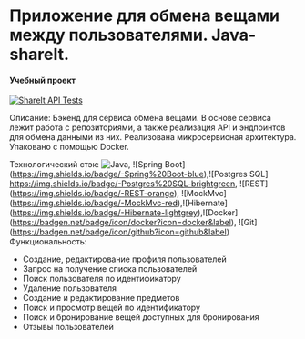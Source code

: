 # Приложение для обмена вещами между пользователями. Java-shareIt.
#### Учебный проект
[![ShareIt API Tests](https://github.com/Gidrosliv/java-shareit/actions/workflows/api-tests.yml/badge.svg)](https://github.com/Gidrosliv/java-shareit/actions/workflows/api-tests.yml)
    
            
Описание:
Бэкенд для сервиса обмена вещами. В основе сервиса лежит работа с репозиториями, а также реализация API и эндпоинтов для обмена данными из них. 
Реализована микросервисная архитектура. Упаковано с помощью Docker.

Технологический стэк:
![Java](https://img.shields.io/badge/-Java-green), ![Spring Boot] (https://img.shields.io/badge/-Spring%20Boot-blue),![Postgres SQL] https://img.shields.io/badge/-Postgres%20SQL-brightgreen, ![REST] (https://img.shields.io/badge/-REST-orange), ![MockMvc] (https://img.shields.io/badge/-MockMvc-red),![Hibernate] (https://img.shields.io/badge/-Hibernate-lightgrey),![Docker] (https://badgen.net/badge/icon/docker?icon=docker&label), ![Git] (https://badgen.net/badge/icon/github?icon=github&label)
Функциональность:
- Создание, редактирование профиля пользователей
- Запрос на получение списка пользователей
- Поиск пользователя по идентификатору
- Удаление пользователя
- Создание и редактирование предметов
- Поиск и просмотр вещей по идентификатору
- Поиск и бронирование вещей доступных для бронирования
- Отзывы пользователей

